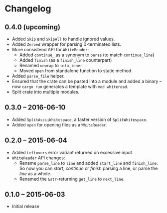 # Changelog

## 0.4.0 (upcoming)

* Added `Skip` and `SkipAll` to handle ignored values.
* Added `Zeroed` wrapper for parsing 0-terminated lists.
* More consistend API for `WhiteReader`:
    * Added `continue_` as a synonym to `parse` (to match `continue_line`)
    * Added `finish` (as a `finish_line` counterpart)
    * Renamed `unwrap` to `into_inner`
    * Moved `open` from standalone function to static method.
* Added `parse_file` helper.
* Ensured that the crate can be pasted into a module
  and added a binary – now `cargo run` generates a template
  with `mod whiteread`.
* Split crate into multiple modules.

## 0.3.0 – 2016-06-10

* Added `SplitAsciiWhitespace`, a faster version of `SplitWhitespace`.
* Added `open` for opening files as a `WhiteReader`.

## 0.2.0 – 2015-06-04

* Added `Leftovers` error variant returned on excessive input.
* `WhiteReader` API changes:
    * Rename `parse_line` to `line` and added `start_line` and `finish_line`.
      So now you can *start*, *continue* or *finish* parsing a line,
      or parse the *line* as a whole.
    * Renamed the `&str`-returning `get_line` to `next_line`.

## 0.1.0 – 2015-06-03

* Initial release
